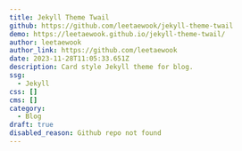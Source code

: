 ```yaml
---
title: Jekyll Theme Twail
github: https://github.com/leetaewook/jekyll-theme-twail
demo: https://leetaewook.github.io/jekyll-theme-twail/
author: leetaewook
author_link: https://github.com/leetaewook
date: 2023-11-28T11:05:33.651Z
description: Card style Jekyll theme for blog.
ssg:
  - Jekyll
css: []
cms: []
category:
  - Blog
draft: true
disabled_reason: Github repo not found
---
```

